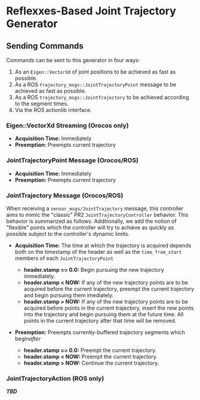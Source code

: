 Reflexxes-Based Joint Trajectory Generator
==========================================

## Sending Commands

Commands can be sent to this generator in four ways:

1. As an `Eigen::VectorXd` of joint positions to be achieved as fast as
   possible.
2. As a ROS `trajectory_msgs::JointTrajectoryPoint` message to be achieved as
   fast as possible.
3. As a ROS `trajectory_msgs::JointTrajectory` to be achieved according to the
   segment times.
4. Via the ROS actionlib interface.

### Eigen::VectorXd Streaming (Orocos only)

* **Acquisition Time:** Immediately
* **Preemption:** Preempts current trajectory

### JointTrajectoryPoint Message (Orocos/ROS)

* **Acquisition Time:** Immediately
* **Preemption:** Preempts current trajectory

### JointTrajectory Message (Orocos/ROS)

When receiving a `sensor_msgs/JointTrajectory` message, this controller aims to mimic the "classic" PR2 `JointTrajectoryController` behavior. This behavior is summarized as follows. Additionally, we add the notion of "flexible" points which the controller will try to achieve as quickly as possible subject to the controller's dynamic limits.

* **Acquisition Time:** The time at which the trajectory is acquired depends both on the timestamp of the header as well as the `time_from_start` members of each `JointTrajectoryPoint`
  * **header.stamp == 0.0:** Begin pursuing the new trajectory immediately.
  * **header.stamp < NOW:** If any of the new trajectory points are to be acquired before the current trajectory, preempt the current trajectory and begin pursuing them imediately. 
  * **header.stamp > NOW:** If any of the new trajectory points are to be acquired before points in the current trajectory, insert the new points into the trajectory and begin pursuing them at the future time. All points in the current trajectory after that time will be removed.

* **Preemption:** Preempts currently-buffered trajectory segments which begin*after* 
  * **header.stamp == 0.0:** Preempt the current trajectory.
  * **header.stamp < NOW:** Preempt the current trajectory.
  * **header.stamp > NOW:** Continue the current trajectory.

### JointTrajectoryAction (ROS only)

***TBD***
